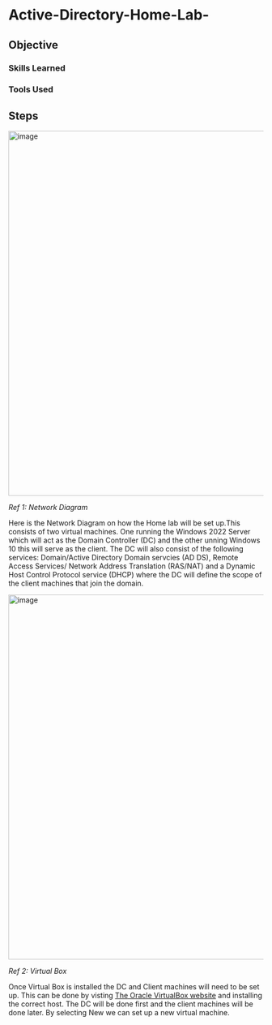 # Active-Directory-Home-Lab-

## Objective



### Skills Learned



### Tools Used

## Steps
<img width="720" height="720" alt="image" src="https://github.com/user-attachments/assets/1c6e0827-4d6f-47a5-b1b4-495019655910" />

*Ref 1: Network Diagram*

Here is the Network Diagram on how the Home lab will be set up.This consists of two virtual machines. One running the Windows 2022 Server which will act as the Domain Controller (DC) and the other unning Windows 10 this will serve as the client. The DC will also consist of the following services: Domain/Active Directory Domain servcies (AD DS), Remote Access Services/ Network Address Translation (RAS/NAT) and a Dynamic Host Control Protocol service (DHCP) where the DC will define the scope of the client machines that join the domain.

<img width="720" height="720" alt="image" src="https://github.com/user-attachments/assets/c4e3ecea-2a07-4297-a5ce-ad5f88f6bf13" />

*Ref 2: Virtual Box*

Once Virtual Box is installed the DC and Client machines will need to be set up. This can be done by visting  <a href="https://www.virtualbox.org/wiki/Downloads"> The Oracle VirtualBox website</a> and installing the correct host. The DC will be done first and the client machines will be done later. By selecting New we can set up a new virtual machine. 

